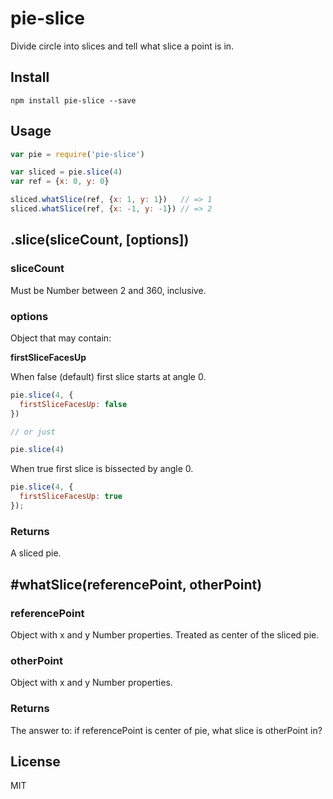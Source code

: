 # pie-slice

Divide circle into slices and tell what slice a point is in.

## Install

    npm install pie-slice --save

## Usage

```js
var pie = require('pie-slice')

var sliced = pie.slice(4)
var ref = {x: 0, y: 0}

sliced.whatSlice(ref, {x: 1, y: 1})   // => 1
sliced.whatSlice(ref, {x: -1, y: -1}) // => 2
```

## .slice(sliceCount, [options])

### sliceCount

Must be Number between 2 and 360, inclusive.

### options

Object that may contain:

**firstSliceFacesUp**

When false (default) first slice starts at angle 0.

```js
pie.slice(4, {
  firstSliceFacesUp: false
})

// or just

pie.slice(4)
```

When true first slice is bissected by angle 0.

```js
pie.slice(4, {
  firstSliceFacesUp: true
});
```

### Returns

A sliced pie.

## #whatSlice(referencePoint, otherPoint)

### referencePoint

Object with x and y Number properties. Treated as center of the sliced pie.

### otherPoint

Object with x and y Number properties.

### Returns

The answer to: if referencePoint is center of pie, what slice is otherPoint in?

## License

MIT